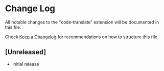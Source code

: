 # Change Log

All notable changes to the "code-translate" extension will be documented in this file.

Check [Keep a Changelog](http://keepachangelog.com/) for recommendations on how to structure this file.

## [Unreleased]

- Initial release